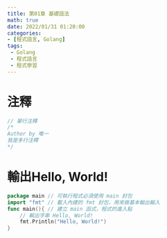```yaml
---
title: 第01章 基礎語法
math: true
date: 2022/01/31 01:20:00
categories:
- [程式語言, Golang]
tags:
 - Golang
 - 程式語言
 - 程式學習
---
```


# 注釋

```go
// 單行注釋
/*
Author by 唯一
我是多行注釋
*/
```

# 輸出Hello, World!

```go
package main // 可執行程式必須使用 main 封包
import "fmt" // 載入內建的 fmt 封包，用來做基本輸出輸入
func main(){ // 建立 main 函式，程式的進入點
    // 輸出字串 Hello, World!
    fmt.Println("Hello, World!")
}
```